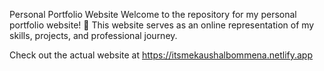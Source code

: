 Personal Portfolio Website
Welcome to the repository for my personal portfolio website! 🌟 This website serves as an online representation of my skills, projects, and professional journey.

Check out the actual website at https://itsmekaushalbommena.netlify.app

